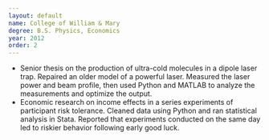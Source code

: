 ```yaml
---
layout: default
name: College of William & Mary
degree: B.S. Physics, Economics
year: 2012
order: 2
---
```

* Senior thesis on the production of ultra-cold molecules in a dipole laser trap. Repaired an older model of a powerful laser. Measured the laser power and beam profile, then used Python and MATLAB to analyze the measurements and optimize the output.
* Economic research on income effects in a series experiments of participant risk tolerance. Cleaned data using Python and ran statistical analysis in Stata.
Reported that experiments conducted on the same day led to riskier behavior following early good luck.
